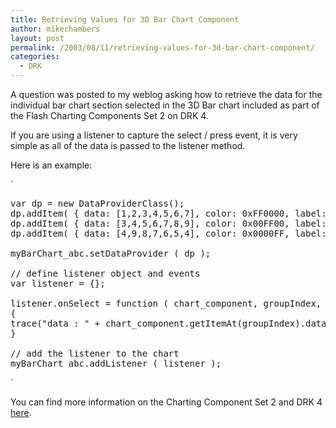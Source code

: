 ```yaml
---
title: Retrieving Values for 3D Bar Chart Component
author: mikechambers
layout: post
permalink: /2003/08/11/retrieving-values-for-3d-bar-chart-component/
categories:
  - DRK
---
```



A question was posted to my weblog asking how to retrieve the data for the individual bar chart section selected in the 3D Bar chart included as part of the Flash Charting Components Set 2 on DRK 4.

If you are using a listener to capture the select / press event, it is very simple as all of the data is passed to the listener method.

Here is an example:

<!--more-->

  
`
<pre>var dp = new DataProviderClass();
dp.addItem( { data: [1,2,3,4,5,6,7], color: 0xFF0000, label: "red co." } );
dp.addItem( { data: [3,4,5,6,7,8,9], color: 0x00FF00, label: "green co." } );
dp.addItem( { data: [4,9,8,7,6,5,4], color: 0x0000FF, label: "blue co." } );

myBarChart_abc.setDataProvider ( dp );

// define listener object and events
var listener = {};

listener.onSelect = function ( chart_component, groupIndex, itemIndex )
{
trace("data : " + chart_component.getItemAt(groupIndex).data[itemIndex])
}

// add the listener to the chart
myBarChart_abc.addListener ( listener );</pre>
<p>`

You can find more information on the Charting Component Set 2 and DRK 4 [here][1].

 [1]: http://www.macromedia.com/go/drk4/